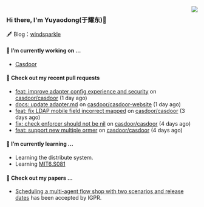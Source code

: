 <img align="right" src="https://github-readme-stats.vercel.app/api?username=leo220yuyaodog&show_icons=true&icon_color=805AD5&text_color=718096&bg_color=ffffff&hide_title=true" />

### Hi there, I'm Yuyaodong(于耀东)👋
🖋 Blog：[windsparkle](https://blog.windsparkle.top)
#### 🔭 I’m currently working on ...
- [Casdoor](https://github.com/casdoor)

#### 🔨 Check out my recent pull requests

- [feat: improve adapter config experience and security](https://github.com/casdoor/casdoor/pull/2216) on [casdoor/casdoor](https://github.com/casdoor/casdoor) (1 day ago)
- [docs: update adapter.md](https://github.com/casdoor/casdoor-website/pull/543) on [casdoor/casdoor-website](https://github.com/casdoor/casdoor-website) (1 day ago)
- [feat: fix LDAP mobile field incorrect mapped](https://github.com/casdoor/casdoor/pull/2206) on [casdoor/casdoor](https://github.com/casdoor/casdoor) (3 days ago)
- [fix: check enforcer should not be nil](https://github.com/casdoor/casdoor/pull/2199) on [casdoor/casdoor](https://github.com/casdoor/casdoor) (4 days ago)
- [feat: support new multiple ormer](https://github.com/casdoor/casdoor/pull/2196) on [casdoor/casdoor](https://github.com/casdoor/casdoor) (4 days ago)

#### 🌱 I’m currently learning ...
- Learning the distribute system.
- Learning [MIT6.S081](https://pdos.csail.mit.edu/6.828/2021/schedule.html)

#### 📜 Check out my papers ...
- [Scheduling a multi-agent flow shop with two scenarios and release dates](https://www.tandfonline.com/doi/full/10.1080/00207543.2023.2188646) has been accepted by IGPR.

